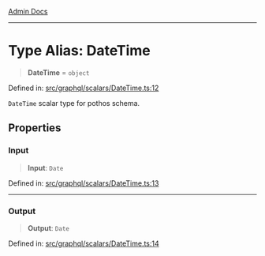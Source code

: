 [Admin Docs](/)

***

# Type Alias: DateTime

> **DateTime** = `object`

Defined in: [src/graphql/scalars/DateTime.ts:12](https://github.com/Sourya07/talawa-api/blob/3df16fa5fb47e8947dc575f048aef648ae9ebcf8/src/graphql/scalars/DateTime.ts#L12)

`DateTime` scalar type for pothos schema.

## Properties

### Input

> **Input**: `Date`

Defined in: [src/graphql/scalars/DateTime.ts:13](https://github.com/Sourya07/talawa-api/blob/3df16fa5fb47e8947dc575f048aef648ae9ebcf8/src/graphql/scalars/DateTime.ts#L13)

***

### Output

> **Output**: `Date`

Defined in: [src/graphql/scalars/DateTime.ts:14](https://github.com/Sourya07/talawa-api/blob/3df16fa5fb47e8947dc575f048aef648ae9ebcf8/src/graphql/scalars/DateTime.ts#L14)
